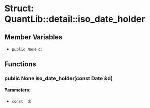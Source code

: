 # Struct: QuantLib::detail::iso_date_holder

## Member Variables
- `public None d`: 

## Functions
### public None iso_date_holder(const Date &d)

#### Parameters:
- `const  d`: 

